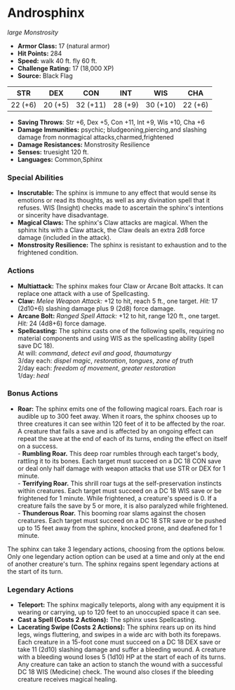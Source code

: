 # Androsphinx

*large* *Monstrosity*

- **Armor Class:** 17 (natural armor)
- **Hit Points:** 284 
- **Speed:** walk 40 ft. fly 60 ft.
- **Challenge Rating:** 17 (18,000 XP)
- **Source:** Black Flag

| STR | DEX | CON | INT | WIS | CHA |
| --- | --- | --- | --- | --- | --- |
| 22 (+6) | 20 (+5) | 32 (+11) | 28 (+9) | 30 (+10) | 22 (+6) |

- **Saving Throws**: Str +6, Dex +5, Con +11, Int +9, Wis +10, Cha +6
- **Damage Immunities:** psychic; bludgeoning,piercing,and slashing damage from nonmagical attacks,charmed,frightened
- **Damage Resistances:** Monstrosity Resilience
- **Senses:** truesight 120 ft.
- **Languages:** Common,Sphinx

### Special Abilities

- **Inscrutable:** The sphinx is immune to any effect that would sense its emotions or read its thoughts, as well as any divination spell that it refuses. WIS (Insight) checks made to ascertain the sphinx's intentions or sincerity have disadvantage.
- **Magical Claws:** The sphinx's Claw attacks are magical. When the sphinx hits with a Claw attack, the Claw deals an extra 2d8 force damage (included in the attack).
- **Monstrosity Resilience:** The sphinx is resistant to exhaustion and to the frightened condition.

### Actions

- **Multiattack:** The sphinx makes four Claw or Arcane Bolt attacks. It can replace one attack with a use of Spellcasting.
- **Claw:** _Melee Weapon Attack:_ +12 to hit, reach 5 ft., one target. _Hit:_ 17 (2d10+6) slashing damage plus 9 (2d8) force damage.
- **Arcane Bolt:** _Ranged Spell Attack:_ +12 to hit, range 120 ft., one target. _Hit:_ 24 (4d8+6) force damage.
- **Spellcasting:** The sphinx casts one of the following spells, requiring no material components and using WIS as the spellcasting ability (spell save DC 18).<br>At will: _command_, _detect evil and good_, _thaumaturgy_<br>3/day each: _dispel magic_, _restoration_, _tongues_, _zone of truth_<br>2/day each: _freedom of movement_, _greater restoration_<br>1/day: _heal_

### Bonus Actions

- **Roar:** The sphinx emits one of the following magical roars. Each roar is audible up to 300 feet away. When it roars, the sphinx chooses up to three creatures it can see within 120 feet of it to be affected by the roar. A creature that fails a save and is affected by an ongoing effect can repeat the save at the end of each of its turns, ending the effect on itself on a success.<br>- **Rumbling Roar.** This deep roar rumbles through each target's body, rattling it to its bones. Each target must succeed on a DC 18 CON save or deal only half damage with weapon attacks that use STR or DEX for 1 minute.<br>- **Terrifying Roar.** This shrill roar tugs at the self-preservation instincts within creatures. Each target must succeed on a DC 18 WIS save or be frightened for 1 minute. While frightened, a creature's speed is 0. If a creature fails the save by 5 or more, it is also paralyzed while frightened.<br>- **Thunderous Roar.** This booming roar slams against the chosen creatures. Each target must succeed on a DC 18 STR save or be pushed up to 15 feet away from the sphinx, knocked prone, and deafened for 1 minute.

The sphinx can take 3 legendary actions, choosing from the options below. Only one legendary action option can be used at a time and only at the end of another creature's turn. The sphinx regains spent legendary actions at the start of its turn.

### Legendary Actions

- **Teleport:** The sphinx magically teleports, along with any equipment it is wearing or carrying, up to 120 feet to an unoccupied space it can see.
- **Cast a Spell (Costs 2 Actions):** The sphinx uses Spellcasting.
- **Lacerating Swipe (Costs 2 Actions):** The sphinx rears up on its hind legs, wings fluttering, and swipes in a wide arc with both its forepaws. Each creature in a 15-foot cone must succeed on a DC 18 DEX save or take 11 (2d10) slashing damage and suffer a bleeding wound. A creature with a bleeding wound loses 5 (1d10) HP at the start of each of its turns. Any creature can take an action to stanch the wound with a successful DC 18 WIS (Medicine) check. The wound also closes if the bleeding creature receives magical healing.
